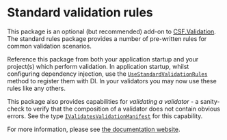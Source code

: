 # Standard validation rules

This package is an optional (but recommended) add-on to [CSF.Validation].
The standard rules package provides a number of pre-written rules for common validation scenarios.

Reference this package from both your application startup and your project(s) which perform validation.
In application startup, whilst configuring dependency injection, use the [`UseStandardValidationRules`] method to register them with DI.
In your validators you may now use these rules like any others.

This package also provides capabilities for _validating a validator_ - a sanity-check to verify that the composition of a validator does not contain obvious errors.
See the type [`IValidatesValidationManifest`] for this capability.

For more information, please see [the documentation website].

[CSF.Validation]:https://www.nuget.org/packages/CSF.Validation/
[`UseStandardValidationRules`]:https://csf-dev.github.io/CSF.Validation/_vnext/api/CSF.Validation.StandardRulesServiceCollectionExtensions.html#CSF_Validation_StandardRulesServiceCollectionExtensions_UseStandardValidationRules_Microsoft_Extensions_DependencyInjection_IServiceCollection_
[`IValidatesValidationManifest`]:https://csf-dev.github.io/CSF.Validation/_vnext/api/CSF.Validation.ValidatorValidation.IValidatesValidationManifest.html
[the documentation website]:https://csf-dev.github.io/CSF.Validation/

